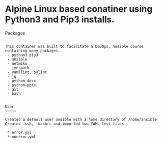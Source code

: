 Alpine Linux based conatiner using Python3 and Pip3 installs.
===============================================================

Packages
~~~~~~~~~

This container was built to facilitate a DevOps, Ansible course containing many packages.
 - python3 pip3
 - ansible
 - netmiko
 - jmespath
 - yamllint, pylint
 - jq
 - python-docx
 - python-pptx
 - git
 - bash 


User
~~~~~

Created a default user ansible with a home directory of /home/ansible
Created .ssh, .bashrc and imported two YAML test files

 * error.yml
 * noerror.yml
